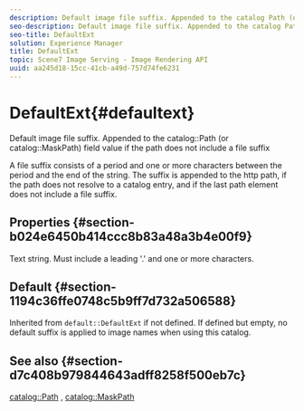 ```yaml
---
description: Default image file suffix. Appended to the catalog Path (or catalog MaskPath) field value if the path does not include a file suffix
seo-description: Default image file suffix. Appended to the catalog Path (or catalog MaskPath) field value if the path does not include a file suffix
seo-title: DefaultExt
solution: Experience Manager
title: DefaultExt
topic: Scene7 Image Serving - Image Rendering API
uuid: aa245d18-15cc-41cb-a49d-757d74fe6231
---
```


# DefaultExt{#defaultext}

Default image file suffix. Appended to the catalog::Path (or catalog::MaskPath) field value if the path does not include a file suffix

A file suffix consists of a period and one or more characters between the period and the end of the string. The suffix is appended to the http path, if the path does not resolve to a catalog entry, and if the last path element does not include a file suffix.

## Properties {#section-b024e6450b414ccc8b83a48a3b4e00f9}

Text string. Must include a leading '.' and one or more characters.

## Default {#section-1194c36ffe0748c5b9ff7d732a506588}

Inherited from `default::DefaultExt` if not defined. If defined but empty, no default suffix is applied to image names when using this catalog.

## See also {#section-d7c408b979844643adff8258f500eb7c}

[catalog::Path](/help/aem-is-ir-api/is-api/image-catalog/image-serving-api-ref/c-image-catalog-reference/c-image-svg-data-reference/c-image-data-reference/r-path-cat.md) , [catalog::MaskPath](/help/aem-is-ir-api/is-api/image-catalog/image-serving-api-ref/c-image-catalog-reference/c-image-svg-data-reference/c-image-data-reference/r-maskpath-cat.md) 
